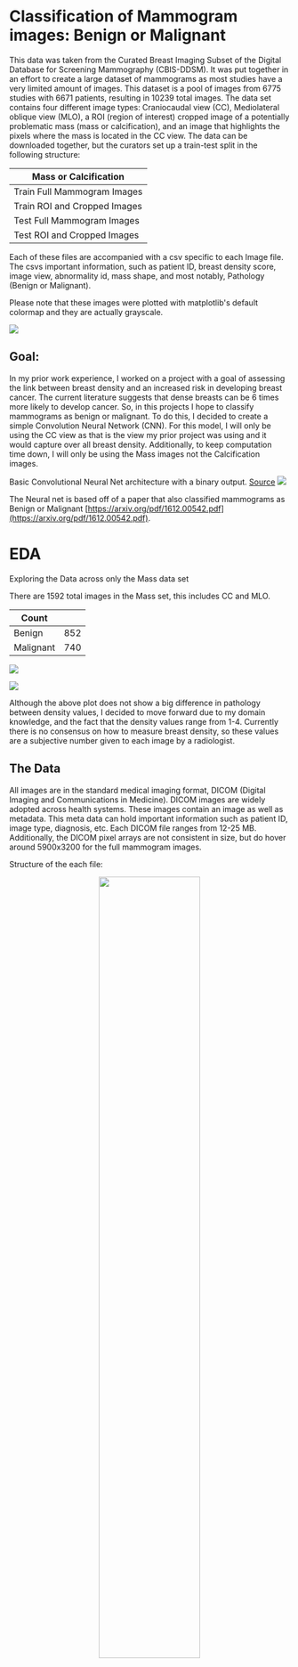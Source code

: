 # Classification of Mammogram images: Benign or Malignant
This data was taken from the Curated Breast Imaging Subset of the Digital Database for Screening Mammography (CBIS-DDSM). It was put together in an effort to create a large dataset of mammograms as most studies have a very limited amount of images. This dataset is a pool of images from 6775 studies with 6671 patients, resulting in 10239 total images. The data set contains four different image types: Craniocaudal view (CC), Mediolateral oblique view (MLO), a ROI (region of interest) cropped image of a potentially problematic mass (mass or calcification), and an image that highlights the pixels where the mass is located in the CC view. The data can be downloaded together, but the curators set up a train-test split in the following structure:

| Mass or Calcification|
|---|
|Train Full Mammogram Images|
|Train ROI and Cropped Images|
|Test Full Mammogram Images|
|Test ROI and Cropped Images|

Each of these files are accompanied with a csv specific to each Image file. The csvs important information, such as patient ID, breast density score, image view, abnormality id, mass shape, and most notably, Pathology (Benign or Malignant).


Please note that these images were plotted with matplotlib's default colormap and they are actually grayscale.

![](https://github.com/Clawton92/Classification_mammograms_cnn/blob/master/proposal/full_cc_mlo_roi.png)

## Goal:
In my prior work experience, I worked on a project with a goal of assessing the link between breast density and an increased risk in developing breast cancer. The current literature suggests that dense breasts can be 6 times more likely to develop cancer. So, in this projects I hope to classify mammograms as benign or malignant. To do this, I decided to create a simple Convolution Neural Network (CNN). For this model, I will only be using the CC view as that is the view my prior project was using and it would capture over all breast density. Additionally, to keep computation time down, I will only be using the Mass images not the Calcification images.


Basic Convolutional Neural Net architecture with a binary output. [Source](https://www.researchgate.net/figure/Illustration-of-Convolutional-Neural-Network-CNN-Architecture_fig3_322477802)
![](/Users/christopherlawton/galvanize/module_2/capstone_2/data_challenges/Illustration-of-Convolutional-Neural-Network-CNN-Architecture.png)

The Neural net is based off of a paper that also classified mammograms as Benign or Malignant [https://arxiv.org/pdf/1612.00542.pdf](https://arxiv.org/pdf/1612.00542.pdf).

# EDA

Exploring the Data across only the Mass data set

There are 1592 total images in the Mass set, this includes CC and MLO.

Count| |
------|---|
Benign| 852
Malignant| 740

![](https://github.com/Clawton92/Classification_mammograms_cnn/blob/master/graphs_images/path_image_view.png)

![](https://github.com/Clawton92/Classification_mammograms_cnn/blob/master/graphs_images/breast_density_pathology.png)

Although the above plot does not show a big difference in pathology between density values, I decided to move forward due to my domain knowledge, and the fact that the density values range from 1-4. Currently there is no consensus on how to measure breast density, so these values are a subjective number given to each image by a radiologist.


## The Data
All images are in the standard medical imaging format, DICOM (Digital Imaging and Communications in Medicine). DICOM images are widely adopted across health systems. These images contain an image as well as metadata. This meta data can hold important information such as patient ID, image type, diagnosis, etc. Each DICOM file ranges from 12-25 MB. Additionally, the DICOM pixel arrays are not consistent in size, but do hover around 5900x3200 for the full mammogram images.

Structure of the each file:

<p align="center"> <img src=https://github.com/Clawton92/Classification_mammograms_cnn/blob/master/data_challenges/Screen%20Shot%202018-11-15%20at%206.16.50%20PM.png width = "60%">

Note that each image is 3 directories deep from the parent and primarily named the same. In order to identify what these images actually contain, I used a python library called pydicom [https://pydicom.github.io/](https://pydicom.github.io/). When reading in an image with pydicom you can access the meta data and image as attributes.

![](https://github.com/Clawton92/Classification_mammograms_cnn/blob/master/data_challenges/dicom_meta_data.png)

###### Notable attributes:

Patient ID: Same name as the second directory for each image.

Patient Orientation: image view (CC, MLO)

Pixel array: allows my to grab the array into a numpy array using pydicom. Each array is uint16 data type, the pixel values range from 0-65535.

## Organizing and structuring the data  
As I stated above, to build the simple CNN, I will only be focusing on the Mass CC view. To capture this, I downloaded the train and test files that contain the full mammogram images. The image file was to large for my local machine, so they were downloaded to an external hard drive.

To use flow_from_directory in Keras, I will need the CC views from the test and train folders split into my own train, test, and hold out sets along with the pathology (diagnosis) of each image. Initially I thought the pathology would be accessible via the meta data, however, I found pathology was only available via the provided csvs. My first approach to giving each image its respective diagnosis was to walk through the directories, access the meta data and put it into a dataframe. From there I would map the patient IDs in the provided csv to the patient IDs I abstracted. However, when I did this, I found the dataframes to be of different lengths. It was difficult to find the exact reason as to why this was the case, but I speculate that it is due to the abnormality id column. In most cases there is a single abnormality per image, but in some cases there are more. Each patient seemed to have two images each, one CC and one MLO, and they can have multiple abnormalities for a single image. My next approach was to get the unique patients where abnormality ID == 1. But, that didn't work either, it seemed there are some images that don't start with and abnormality ID == 1, however this could represent duplicate images. After attempting several other methods, I finally found a string of numbers (patient UID) in the image path column in the csv that corresponded to a field in the meta data of each DICOM image. With this information, I walked through each directory with os.walk, matched the ID, view, and UID. I saved each image as a grayscale png and sent the images into a train and test folder and into their respective pathology folders, Benign or Malignant. I then further divided them into train, test, and hold out folders using a 70%(train), 20%(test), and 10%(hold) split.

Original csv structure:
![](https://github.com/Clawton92/Classification_mammograms_cnn/blob/master/data_challenges/csv_sample_mass.png)

![](https://github.com/Clawton92/Classification_mammograms_cnn/blob/master/data_challenges/csv_sample_mass_multiple_abnorm.png)

Final Mass CC images:

|   |Benign   |Malignant|
|---|---|---|---|---|
|   Train|  277 | 243|
|  Test | 79  | 69|
|  Hold out | 40  | 34|
| Total | 396 | 346 |

742 total images

# More Data struggles
Again, this data was initially to large to put on my local machine, so I conducted all the file transfer and conversion on the hard drive. When it came time to model, my data stream would break. After some sleuthing, I found several corrupted images that were created from the file transfer. I was able to clear some space to get the images onto my local machine and from there I complete the transfer again. This time, it seemed that all images were intact.


# Approach
Choosing the right image size.

##### (50x50)
![](https://github.com/Clawton92/Classification_mammograms_cnn/blob/master/graphs_images/img_50_compare.png)

##### (150x150)
![](https://github.com/Clawton92/Classification_mammograms_cnn/blob/master/graphs_images/img_150_compare.png)

I chose 150x150 for the image input size into my model as it was one of the smaller scales that I felt the density of a breast could potentially be measured.


I based my initial architecture for the CNN on the paper mentioned above. This is similar the my final model, shown below, but lacks a few layers and hyperparameters. This consisted of 3 convolutional blocks in the order conv2d with a 3x3 kernel - activation(relu) - maxpooling2 (2x2) these blocks were then followed by flatten layer, a dense layer with 128 neurons, activation with relu, a final dense layer of one neuron with the last activation function being sigmoid for binary classification, the loss function used is binary crossentropy.

# Training the CNN

Training my first model showed no learning through 7 epochs with a batch size of 60. The model remained around an accuracy of 0.55 and a loss of roughly 0.69. Note the y axis on both plots, these are essentially straight lines.

![](https://github.com/Clawton92/Classification_mammograms_cnn/blob/master/graphs_images/basic_model_accuracy.png)

![](https://github.com/Clawton92/Classification_mammograms_cnn/blob/master/graphs_images/basic_model_loss.png)

From here I tested various hyperparameters: batch_size, activation functions, kernel initializers, number of epochs, optimizers, learning rates, image augmentation (rotation, shifting, flipping), dropout, etc. However, no combination seemed to improve the metrics.

Unfortunately, the processing required for these models is large and my computer was having a hard time keeping up. In more than half of my runs, the model would get half way through one of the first 4 epochs and then break. I would like to explore more combinations using cloud computing.

The final architecture follows:


![](https://github.com/Clawton92/Classification_mammograms_cnn/blob/master/graphs_images/final_model.png)

The kernel and pool size remained the same, (3x3) and (2x2) respectively. A dense and activation layer was added as well as glorot normal kernel initialization in each conv2d and dense layer. This was recommended from the paper stated above. Training this final model showed the following. Again, note the y axis. There is no significant improvement in accuracy or loss.

![](https://github.com/Clawton92/Classification_mammograms_cnn/blob/master/graphs_images/final_model_train_val_accuracy.png)

![](https://github.com/Clawton92/Classification_mammograms_cnn/blob/master/graphs_images/final_model_train_val_loss.png)

# Visualizing convolution feature maps
Since the model did not seem to train well, I wanted to see what the feature maps held. Unfortunately, there were no easily interpretable patters. I would expect a feature map to find the edge of a breast, a general mass shape, or possibly a pattern in breast density, however, these feature maps do not display much interpretability of the model.

2nd Convolution layer
![](https://github.com/Clawton92/Classification_mammograms_cnn/blob/master/graphs_images/stitched_filters_4x4_conv2d_2.png)

3rd Convolution layer
![](https://github.com/Clawton92/Classification_mammograms_cnn/blob/master/graphs_images/stitched_filters_4x4_conv2d_3.png)

# Results

The final results of predicting on the hold out set.

|   |  Loss | Accuracy  |   
|---|---|---|
|Basic model | 0.69  | 0.54|
|Final model| 0.68  | 0.54|

All predictions probabilities in the basic model were within 0.005 of 0.47 and the final model predications were all around 0.46. So, depending on the threshold used, all images would be classified as Malignant if > 0.46 and Benign if < 0.46.


# Discussion
The final predictions on the hold out set suggest that the network is not learning and is taking a guess on each image. Beyond this, it is concerning that every change in the architecture and hyperparameters did not yield different results. My thought as to why this is occurring is due to sacrificing the resolution of the input images. Recall that the shape of the original images are around 5900x3200. Downsizing to 150x150 sacrifices a lot of important information. I believe that training a network with larger images and with greater computational power would allow the network to begin to learn patters.

# Future directions
Train the network using higher resolution images. Potentially crop the images so there is not as much empty space.

Missed EDA.

![](https://github.com/Clawton92/Classification_mammograms_cnn/blob/master/graphs_images/path_common_mass.png)

It would be interesting to training the network on the provided cropped images as it seems that learning the shapes of problematic masses could potentially lead to a better rate of classification.

After tuning the simple CNN, I would like to move on to Transfer learning. In the paper provided the researchers used GoogLeNet (inception v1). I would like to move to transfer learning with inception v3 in Keras.
